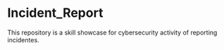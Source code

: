 # Incident_Report
This repository is a skill showcase for cybersecurity activity of reporting incidentes.
